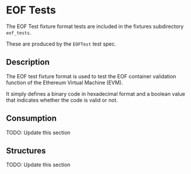 # EOF Tests <!-- markdownlint-disable MD051 (MD051=link-fragments "Link fragments should be valid") -->

The EOF Test fixture format tests are included in the fixtures subdirectory `eof_tests`.

These are produced by the `EOFTest` test spec.

## Description

The EOF test fixture format is used to test the EOF container validation function of the Ethereum Virtual Machine (EVM).

It simply defines a binary code in hexadecimal format and a boolean value that indicates whether the code is valid or not.

## Consumption

TODO: Update this section

## Structures

TODO: Update this section